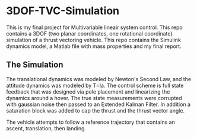 # 3DOF-TVC-Simulation
This is my final project for Multivariable lineair system control. This repo contains a 3DOF (two planar coordinates, one rotational coordinate)
simulation of a thrust vectoring vehicle. This repo contains the Simulink dynamics model, a Matlab file with mass properties and my
final report.

## The Simulation
The translational dynamics was modeled by Newton's Second Law, and the attitude dynamics was modeled by T=Ia.
The control scheme is full state feedback that was designed via pole placement and linearizing the dynamics around
a hover. The true state measurements were corrupted with gaussian noise then passed to an Extended Kalman Filter. In addition
a saturation block was added to cap the thrust and the thrust vector angle.

The vehicle attempts to follow a reference trajectory that contains an ascent, translation, then landing.
